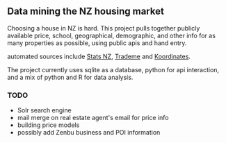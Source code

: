 ## Data mining the NZ housing market

Choosing a house in NZ is hard. This project pulls together publicly available price, school, geographical, demographic, and other info for as many properties as possible, using public apis and hand entry. 

automated sources include [Stats NZ](http://stats.govt.nz), [Trademe](http://trademe.co.nz) and [Koordinates](http://koordinates.com).

The project currently uses sqlite as a database, python for api interaction, and a mix of python and R for data analysis.

### TODO

- Solr search engine
- mail merge on real estate agent's email for price info
- building price models 
- possibly add Zenbu business and POI information

